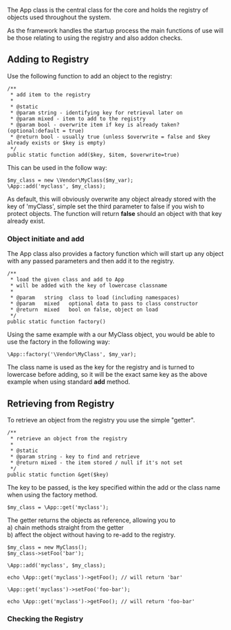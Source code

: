 The App class is the central class for the core and holds the registry of objects used throughout the system.

As the framework handles the startup process the main functions of use will be those relating to using the registry and also addon checks.

## Adding to Registry

Use the following function to add an object to the registry:

    /**
     * add item to the registry
     *
     * @static
     * @param string - identifying key for retrieval later on
     * @param mixed - item to add to the registry
     * @param bool - overwrite item if key is already taken? (optional:default = true)
     * @return bool - usually true (unless $overwrite = false and $key already exists or $key is empty)
     */
    public static function add($key, $item, $overwrite=true)
    
This can be used in the follow way:

	$my_class = new \Vendor\MyClass($my_var);
	\App::add('myclass', $my_class);
	
As default, this will obviously overwrite any object already stored with the key of 'myClass', simple set the third parameter to false if you wish to protect objects. The function will return **false** should an object with that key already exist.

### Object initiate and add

The App class also provides a factory function which will start up any object with any passed parameters and then add it to the registry.

    /**
     * load the given class and add to App
     * will be added with the key of lowercase classname
     *
     * @param   string  class to load (including namespaces)
     * @param   mixed   optional data to pass to class constructor
     * @return  mixed   bool on false, object on load
     */
    public static function factory()
    
Using the same example with a our MyClass object, you would be able to use the factory in the following way:

	\App::factory('\Vendor\MyClass', $my_var);
	
The class name is used as the key for the registry and is turned to lowercase before adding, so it will be the exact same key as the above example when using standard **add** method.

## Retrieving from Registry

To retrieve an object from the registry you use the simple "getter".

    /**
     * retrieve an object from the registry
     *
     * @static
     * @param string - key to find and retrieve
     * @return mixed - the item stored / null if it's not set
     */
    public static function &get($key)

The key to be passed, is the key specified within the add or the class name when using the factory method.

	$my_class = \App::get('myclass');
	
The getter returns the objects as reference, allowing you to   
a) chain methods straight from the getter  
b) affect the object without having to re-add to the registry.

	$my_class = new MyClass();
	$my_class->setFoo('bar');
	
	\App::add('myclass', $my_class);

	echo \App::get('myclass')->getFoo(); // will return 'bar'

	\App::get('myclass')->setFoo('foo-bar');
	
	echo \App::get('myclass')->getFoo(); // will return 'foo-bar'

### Checking the Registry
